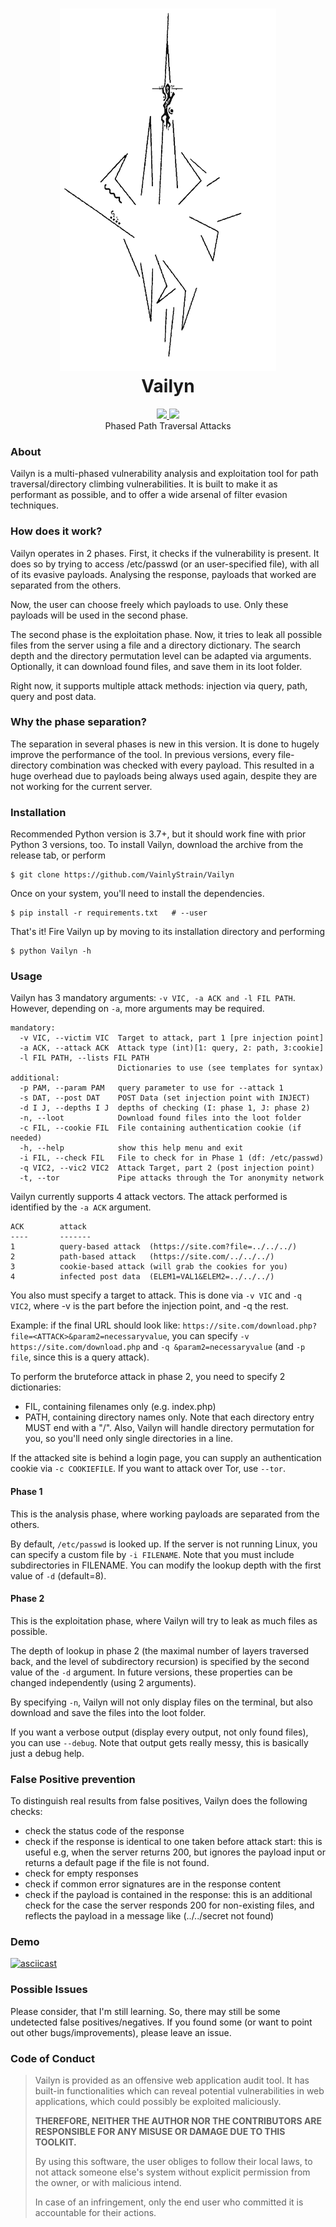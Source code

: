 <h1 align="center">
  <img src='misc/logo.png' height='580'></img><br>
  Vailyn
  <br>
</h1>

<p align="center">
  <a href="https://github.com/VainlyStrain/Vailyn/blob/master/Vailyn">
    <img src="https://img.shields.io/static/v1.svg?label=Version&message=2.0&color=lightgrey&style=flat-square"><!--&logo=dev.to&logoColor=white"-->
  </a>
  <a href="https://www.python.org/">
    <img src="https://img.shields.io/static/v1.svg?label=Python&message=3.7&color=lightgrey&style=flat-square&logo=python&logoColor=white">
  </a><br>
  Phased Path Traversal Attacks
</p>

### About

Vailyn is a multi-phased vulnerability analysis and exploitation tool for path traversal/directory climbing vulnerabilities. It is built to make it as performant as possible, and to offer a wide arsenal of filter evasion techniques.

### How does it work?

Vailyn operates in 2 phases. First, it checks if the vulnerability is present. It does so by trying to access /etc/passwd (or an user-specified file), with all of its evasive payloads. Analysing the response, payloads that worked are separated from the others.

Now, the user can choose freely which payloads to use. Only these payloads will be used in the second phase.

The second phase is the exploitation phase. Now, it tries to leak all possible files from the server using a file and a directory dictionary. The search depth and the directory permutation level can be adapted via arguments. Optionally, it can download found files, and save them in its loot folder.

Right now, it supports multiple attack methods: injection via query, path, query and post data.

### Why the phase separation?

The separation in several phases is new in this version. It is done to hugely improve the performance of the tool. In previous versions, every file-directory combination was checked with every payload. This resulted in a huge overhead due to payloads being always used again, despite they are not working for the current server.

### Installation

Recommended Python version is 3.7+, but it should work fine with prior Python 3 versions, too. To install Vailyn, download the archive from the release tab, or perform

```
$ git clone https://github.com/VainlyStrain/Vailyn
```

Once on your system, you'll need to install the dependencies.

```
$ pip install -r requirements.txt   # --user
```

That's it! Fire Vailyn up by moving to its installation directory and performing

```
$ python Vailyn -h
```

### Usage

Vailyn has 3 mandatory arguments: `-v VIC, -a ACK and -l FIL PATH`. However, depending on `-a`, more arguments may be required.

```
mandatory:
  -v VIC, --victim VIC  Target to attack, part 1 [pre injection point]
  -a ACK, --attack ACK  Attack type (int)[1: query, 2: path, 3:cookie]
  -l FIL PATH, --lists FIL PATH      
                        Dictionaries to use (see templates for syntax)
additional:
  -p PAM, --param PAM   query parameter to use for --attack 1
  -s DAT, --post DAT    POST Data (set injection point with INJECT)
  -d I J, --depths I J  depths of checking (I: phase 1, J: phase 2)
  -n, --loot            Download found files into the loot folder
  -c FIL, --cookie FIL  File containing authentication cookie (if needed)
  -h, --help            show this help menu and exit
  -i FIL, --check FIL   File to check for in Phase 1 (df: /etc/passwd)
  -q VIC2, --vic2 VIC2  Attack Target, part 2 (post injection point)
  -t, --tor             Pipe attacks through the Tor anonymity network
```

Vailyn currently supports 4 attack vectors. The attack performed is identified by the `-a ACK` argument.

```
ACK        attack
----       -------
1          query-based attack  (https://site.com?file=../../../)
2          path-based attack   (https://site.com/../../../)
3          cookie-based attack (will grab the cookies for you)
4          infected post data  (ELEM1=VAL1&ELEM2=../../../)
```

You also must specify a target to attack. This is done via `-v VIC` and `-q VIC2`, where -v is the part before the injection point, and -q the rest.

Example: if the final URL should look like: `https://site.com/download.php?file=<ATTACK>&param2=necessaryvalue`, you can specify `-v https://site.com/download.php` and `-q &param2=necessaryvalue` (and `-p file`, since this is a query attack).

To perform the bruteforce attack in phase 2, you need to specify 2 dictionaries:
* FIL, containing filenames only (e.g. index.php)
* PATH, containing directory names only. Note that each directory entry MUST end with a "/". Also, Vailyn will handle directory permutation for you, so you'll need only single directories in a line.

If the attacked site is behind a login page, you can supply an authentication cookie via `-c COOKIEFILE`. If you want to attack over Tor, use `--tor`.

#### Phase 1

This is the analysis phase, where working payloads are separated from the others.

By default, `/etc/passwd` is looked up. If the server is not running Linux, you can specify a custom file by `-i FILENAME`. Note that you must include subdirectories in FILENAME.
You can modify the lookup depth with the first value of `-d` (default=8).

#### Phase 2

This is the exploitation phase, where Vailyn will try to leak as much files as possible.

The depth of lookup in phase 2 (the maximal number of layers traversed back, and the level of subdirectory recursion) is specified by the second value of the `-d` argument. In future versions, these properties can be changed independently (using 2 arguments).

By specifying `-n`, Vailyn will not only display files on the terminal, but also download and save the files into the loot folder.

If you want a verbose output (display every output, not only found files), you can use `--debug`. Note that output gets really messy, this is basically just a debug help.

### False Positive prevention

To distinguish real results from false positives, Vailyn does the following checks:
* check the status code of the response
* check if the response is identical to one taken before attack start: this is useful e.g, when the server returns 200, but ignores the payload input or returns a default page if the file is not found.
* check for empty responses
* check if common error signatures are in the response content
* check if the payload is contained in the response: this is an additional check for the case the server responds 200 for non-existing files, and reflects the payload in a message like (../../secret not found)

### Demo

[![asciicast](https://asciinema.org/a/348613.svg)](https://asciinema.org/a/348613)

### Possible Issues

Please consider, that I'm still learning. So, there may still be some undetected false positives/negatives. If you found some (or want to point out other bugs/improvements), please leave an issue.

### Code of Conduct

> Vailyn is provided as an offensive web application audit tool. It has built-in functionalities which can reveal potential vulnerabilities in web applications, which could possibly be exploited maliciously.
>
> **THEREFORE, NEITHER THE AUTHOR NOR THE CONTRIBUTORS ARE RESPONSIBLE FOR ANY MISUSE OR DAMAGE DUE TO THIS TOOLKIT.**
>
> By using this software, the user obliges to follow their local laws, to not attack someone else's system without explicit permission from the owner, or with malicious intend.
>
> In case of an infringement, only the end user who committed it is accountable for their actions.
